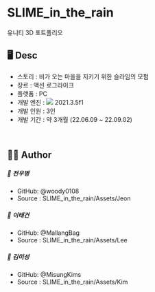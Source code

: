 # SLIME_in_the_rain
유니티 3D 포트폴리오

## 🖥 Desc
* 스토리 : 비가 오는 마을을 지키기 위한 슬라임의 모험
* 장르 : 액션 로그라이크
* 플랫폼 : PC
* 개발 엔진 : <img src="https://img.shields.io/badge/Unity-FFFFFF?style=for-the-badge&logo=Unity&logoColor=black"> 2021.3.5f1
* 개발 인원 : 3인
* 개발 기간 : 약 3개월 (22.06.09 ~ 22.09.02)

<br>
  
## 👨‍💻 Author
##### 👤 전우병
* GitHub: @woody0108
* Source : SLIME_in_the_rain/Assets/Jeon

##### 👤 이태건
* GitHub: @MallangBag
* Source : SLIME_in_the_rain/Assets/Lee

##### 👤 김미성
* GitHub: @MisungKims
* Source : SLIME_in_the_rain/Assets/Kim
